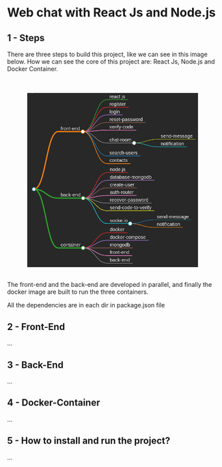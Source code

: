 # Web chat with React Js and Node.js

## 1 - Steps

There are three steps to build this project, like we can see in this image below. How we can see the core of this project are: React Js, Node.js and Docker Container.

<br>
<br>

<div align="center">
    <img src="./static/mind-map-chat-app.jpeg"
    alt="chat-react-node.js"
    style="float: center; margin-right: 10px; align="right" " />
</div>

##

The front-end and the back-end are developed in parallel, and finally the docker image are built to run the three containers.

All the dependencies are in each dir in package.json file

## 2 - Front-End

...

## 3 - Back-End

...

## 4 - Docker-Container

...
## 5 - How to install and run the project?

...